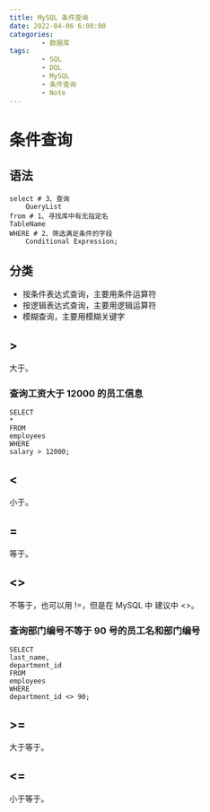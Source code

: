 ```yaml
---
title: MySQL 条件查询
date: 2022-04-06 6:00:00
categories:
        - 数据库
tags:
        - SQL
        - DQL
        - MySQL
        - 条件查询
        - Note
---
```


# 条件查询

## 语法

```mysql
select # 3、查询
	QueryList
from # 1、寻找库中有无指定名
TableName
WHERE # 2、筛选满足条件的字段
	Conditional Expression;
```

## 分类

- 按条件表达式查询，主要用条件运算符
- 按逻辑表达式查询，主要用逻辑运算符
- 模糊查询，主要用模糊关键字

## \>

大于。

### 查询工资大于 12000 的员工信息

```mysql
SELECT
*
FROM
employees
WHERE
salary > 12000;
```

## \<

小于。

## =

等于。

## <>

不等于，也可以用 !=，但是在 MySQL 中 建议中 <>。

### 查询部门编号不等于 90 号的员工名和部门编号

```mysql
SELECT
last_name,
department_id
FROM
employees
WHERE
department_id <> 90;
```

## \>=

大于等于。

## <=

小于等于。
